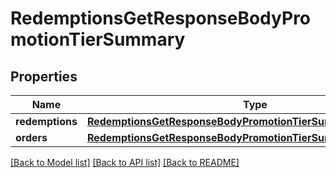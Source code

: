 # RedemptionsGetResponseBodyPromotionTierSummary


## Properties
Name | Type | Description | Notes
------------ | ------------- | ------------- | -------------
**redemptions** | [**RedemptionsGetResponseBodyPromotionTierSummaryRedemptions**](RedemptionsGetResponseBodyPromotionTierSummaryRedemptions.md) |  | [optional] 
**orders** | [**RedemptionsGetResponseBodyPromotionTierSummaryOrders**](RedemptionsGetResponseBodyPromotionTierSummaryOrders.md) |  | [optional] 

[[Back to Model list]](../README.md#documentation-for-models) [[Back to API list]](../README.md#documentation-for-api-endpoints) [[Back to README]](../README.md)


